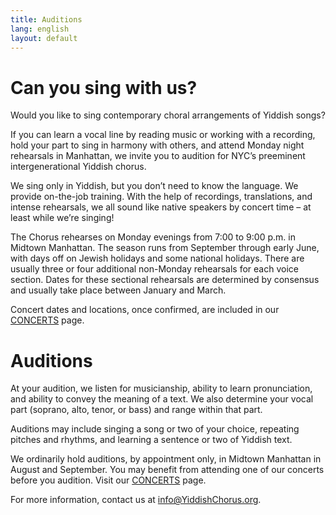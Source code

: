 ```yaml
---
title: Auditions
lang: english
layout: default
---
```


# Can you sing with us?

Would you like to sing contemporary choral arrangements of Yiddish songs?  

If you can learn a vocal line by reading music or working with a recording, hold your part to sing in harmony with others, and attend Monday night rehearsals in Manhattan, we invite you to audition for NYC’s preeminent intergenerational Yiddish chorus.  

We sing only in Yiddish, but you don’t need to know the language. We provide on-the-job training. With the help of recordings, translations, and intense rehearsals, we all sound like native speakers by concert time – at least while we’re singing!  

The Chorus rehearses on Monday evenings from 7:00 to 9:00 p.m. in Midtown Manhattan. The season runs from September through early June, with days off on Jewish holidays and some national holidays. There are usually three or four additional non-Monday rehearsals for each voice section. Dates for these sectional rehearsals are determined by consensus and usually take place between January and March.  

Concert dates and locations, once confirmed, are included in our [CONCERTS](https://www.yiddishchorus.org/concerts.html) page.

# Auditions

At your audition, we listen for musicianship, ability to learn pronunciation, and ability to convey the meaning of a text. We also determine your vocal part (soprano, alto, tenor, or bass) and range within that part.  

Auditions may include singing a song or two of your choice, repeating pitches and rhythms, and learning a sentence or two of Yiddish text.  

We ordinarily hold auditions, by appointment only, in Midtown Manhattan in August and September. You may benefit from attending one of our concerts before you audition. Visit our [CONCERTS](https://www.yiddishchorus.org/concerts.html) page.  

For more information, contact us at [info@YiddishChorus.org](mailto:info@yiddishchorus.org).
